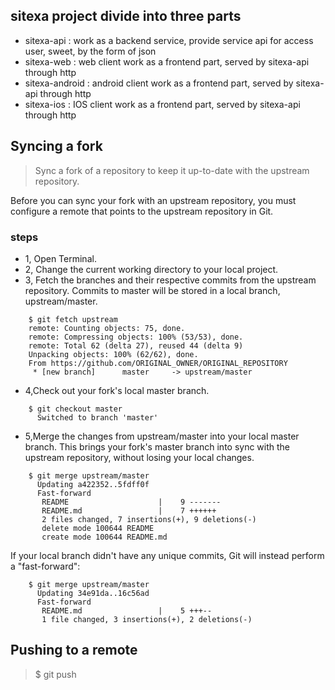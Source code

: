 ##  sitexa project divide into three parts

-   sitexa-api : work as a backend service, provide service api for access user, sweet, by the form of json
-   sitexa-web : web client work as a frontend part, served by sitexa-api through http
-   sitexa-android : android client work as a frontend part, served by sitexa-api through http
-   sitexa-ios : IOS client work as a frontend part, served by sitexa-api through http

## Syncing a fork

> Sync a fork of a repository to keep it up-to-date with the upstream repository.

Before you can sync your fork with an upstream repository, you must configure a remote that points to the upstream repository in Git.

### steps

-   1, Open Terminal.
-   2, Change the current working directory to your local project.
-   3, Fetch the branches and their respective commits from the upstream repository. Commits to master will be stored in a local branch, upstream/master.
```
    $ git fetch upstream
    remote: Counting objects: 75, done.
    remote: Compressing objects: 100% (53/53), done.
    remote: Total 62 (delta 27), reused 44 (delta 9)
    Unpacking objects: 100% (62/62), done.
    From https://github.com/ORIGINAL_OWNER/ORIGINAL_REPOSITORY
     * [new branch]      master     -> upstream/master
```

-   4,Check out your fork's local master branch.
```
    $ git checkout master
      Switched to branch 'master'
```
-   5,Merge the changes from upstream/master into your local master branch. This brings your fork's master branch into sync with the upstream repository, without losing your local changes.
``` 
    $ git merge upstream/master
      Updating a422352..5fdff0f
      Fast-forward
       README                    |    9 -------
       README.md                 |    7 ++++++
       2 files changed, 7 insertions(+), 9 deletions(-)
       delete mode 100644 README
       create mode 100644 README.md
```

If your local branch didn't have any unique commits, Git will instead perform a "fast-forward":
```
    $ git merge upstream/master
      Updating 34e91da..16c56ad
      Fast-forward
       README.md                 |    5 +++--
       1 file changed, 3 insertions(+), 2 deletions(-)
```

##  Pushing to a remote

>   $ git push  <REMOTENAME> <BRANCHNAME> 
